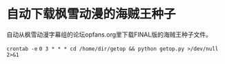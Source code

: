 # 自动下载枫雪动漫的海贼王种子
自动从枫雪动漫字幕组的论坛opfans.org里下载FINAL版的海贼王种子文件。

``crontab -e``
``0 3 * * * cd /home/dir/getop && python getop.py >/dev/null 2>&1``
